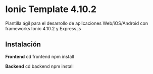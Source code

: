 # Ionic Template 4.10.2
Plantilla ágil para el desarrollo de aplicaciones Web/iOS/Android con frameworks Ionic 4.10.2 y Express.js

## Instalación
**Frontend**
cd frontend
npm install

**Backend**
cd backend
npm install

